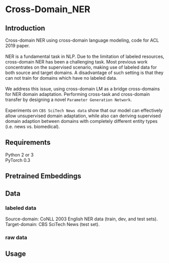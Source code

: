 # Cross-Domain_NER
## Introduction
Cross-domain NER using cross-domain language modeling, code for ACL 2019 paper. <br>
<br>
NER is a fundamental task in NLP. Due to the limitation of labeled resources, cross-domain NER has been a challenging task. Most previous work concentrates on the supervised scenario, making use of labeled data for both source and target domains. A disadvantage of such setting is that they can not train for domains which have no labeled data. <br>
<br>
We address this issue, using  cross-domain LM as a bridge cross-domains for NER domain adaptation. Performing cross-task and cross-domain transfer by designing a novel `Parameter Generation Network`. <br>
<br>
Experiments on `CBS SciTech News data` show that our model can effectively allow unsupervised domain adaptation,
while also can deriving supervised domain adaption between domains with completely different entity types (i.e. news vs. biomedical).


## Requirements
Python 2 or 3 <br>
PyTorch 0.3 


## Pretrained Embeddings


## Data
### labeled data
Source-domain: CoNLL 2003 English NER data (train, dev, and test sets).
Target-domain: CBS SciTech News (test set).
### raw data


## Usage
